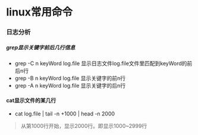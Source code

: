 # linux常用命令


### 日志分析

##### grep显示关键字前后几行信息

* grep -C n  keyWord log.file 显示日志文件log.file文件里匹配到keyWord的前后n行
* grep -B n  keyWord log.file 显示关键字的前n行
* grep -A n  keyWord log.file 显示关键字的后n行

#### cat显示文件的某几行
* cat log.file | tail -n +1000 | head -n 2000 
>从第1000行开始，显示2000行。即显示1000~2999行


